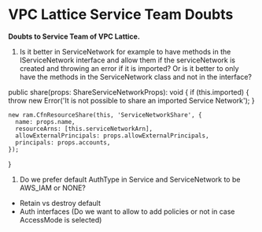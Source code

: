 # VPC Lattice Service Team Doubts

**Doubts to Service Team of VPC Lattice.**

1. Is it better in ServiceNetwork for example to have methods in the IServiceNetwork interface and allow them if the serviceNetwork is created and throwing an error if it is imported?
    Or is it better to only have the methods in the ServiceNetwork class and not in the interface?

public share(props: ShareServiceNetworkProps): void {
if (this.imported) {
throw new Error('It is not possible to share an imported Service Network');
}

    new ram.CfnResourceShare(this, 'ServiceNetworkShare', {
      name: props.name,
      resourceArns: [this.serviceNetworkArn],
      allowExternalPrincipals: props.allowExternalPrincipals,
      principals: props.accounts,
    });

}

1. Do we prefer default AuthType in Service and ServiceNetwork to be AWS_IAM or NONE?

- Retain vs destroy default
- Auth interfaces (Do we want to allow to add policies or not in case AccessMode is selected)
